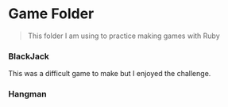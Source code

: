 # Game Folder

> This folder I am using to practice making games with Ruby

### BlackJack
This was a difficult game to make but I enjoyed the challenge. 


### Hangman
